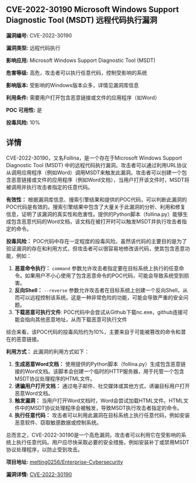 ## CVE-2022-30190 Microsoft Windows Support Diagnostic Tool (MSDT) 远程代码执行漏洞

**漏洞编号:** CVE-2022-30190

**漏洞类型:** 远程代码执行

**影响应用:** Microsoft Windows Support Diagnostic Tool (MSDT)

**危害等级:** 高危，攻击者可以执行任意代码，控制受影响的系统

**影响版本:** 受影响的Windows版本众多，详情见漏洞库信息

**利用条件:** 需要用户打开包含恶意链接或文件的应用程序（如Word）

**POC 可用性:** 是

**投毒风险:** 10%

## 详情

CVE-2022-30190，又名Follina，是一个存在于Microsoft Windows Support Diagnostic Tool (MSDT) 中的远程代码执行漏洞。攻击者可以通过利用URL协议从调用应用程序（例如Word）调用MSDT来触发此漏洞。攻击者可以创建一个包含恶意链接或文件的应用程序（例如Word文档），当用户打开该文件时，MSDT将被调用并执行攻击者指定的任意代码。

**有效性：**
根据漏洞库信息、搜索引擎结果和提供的POC代码，可以判断此漏洞的POC代码是有效的。搜索引擎结果中包含了大量关于此漏洞的分析、利用和修复信息，证明了该漏洞的真实性和危害性。提供的Python脚本（follina.py）能够生成包含恶意代码的Word文档，该文档在被打开时可以触发MSDT并执行攻击者指定的命令。

**投毒风险：**
POC代码中存在一定程度的投毒风险。虽然该代码的主要目的是为了验证漏洞的存在和利用方式，但攻击者可以很容易地修改该代码，使其包含恶意功能，例如：

1.  **恶意命令执行：** `command` 参数允许攻击者指定要在目标系统上执行的任意命令。如果用户不小心使用了包含恶意命令的POC代码，可能会导致系统受到损害。
2.  **反向Shell：** `--reverse` 参数允许攻击者在目标系统上创建一个反向Shell，从而可以远程控制该系统。这是一种非常危险的功能，可能会导致严重的安全问题。
3. **下载恶意可执行文件**: POC代码中会尝试从Github下载nc.exe，github连接可能会指向其他恶意地址，从而下载恶意可执行文件

综合来看，该POC代码的投毒风险约为10%，主要来自于可能被篡改的命令和潜在的恶意链接。

**利用方式：**
此漏洞的利用方式如下：

1.  **生成恶意Word文档：** 使用提供的Python脚本（follina.py）生成包含恶意链接的Word文档。该脚本会创建一个临时的HTTP服务器，用于托管一个包含MSDT协议处理程序的HTML文件。
2.  **诱骗用户打开文档：** 通过电子邮件、社交媒体或其他方式，诱骗目标用户打开恶意Word文档。
3.  **触发漏洞：** 当用户打开Word文档时，Word会尝试加载HTML文件。HTML文件中的MSDT协议处理程序会被触发，导致MSDT执行攻击者指定的命令。
4.  **执行任意代码：** 攻击者可以利用此漏洞在目标系统上执行任意代码，例如安装恶意软件、窃取敏感数据或控制系统。

总而言之，CVE-2022-30190是一个高危漏洞，攻击者可以利用它在受影响的系统上执行任意代码。用户应尽快采取必要的安全措施，例如安装补丁或禁用MSDT协议处理程序，以防止受到攻击。

**项目地址:** [melting0256/Enterprise-Cybersecurity](https://github.com/melting0256/Enterprise-Cybersecurity)

**漏洞详情:** [CVE-2022-30190](https://nvd.nist.gov/vuln/detail/CVE-2022-30190)